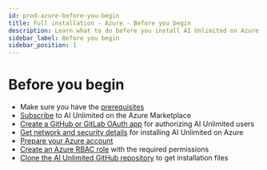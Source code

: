 ```yaml
---
id: prod-azure-before-you-begin
title: Full installation - Azure - Before you begin
description: Learn what to do before you install AI Unlimited on Azure.
sidebar_label: Before you begin
sidebar_position: 1
---
```


# Before you begin

- Make sure you have the [prerequisites](/docs/install-ai-unlimited/production/Azure/before-you-begin/prod-azure-prerequisites.md)
- [Subscribe](/docs/install-ai-unlimited/production/Azure/before-you-begin/prod-azure-subscribe.md) to AI Unlimited on the Azure Marketplace
- [Create a GitHub or GitLab OAuth app](/docs/install-ai-unlimited/production/Azure/before-you-begin/prod-azure-create-oauth-app.md) for authorizing AI Unlimited users
- [Get network and security details](/docs/install-ai-unlimited/production/Azure/before-you-begin/prod-azure-deployment-details.md) for installing AI Unlimited on Azure
- [Prepare your Azure account](/docs/install-ai-unlimited/production/Azure/before-you-begin/prod-azure-prepare-your-account.md)
- [Create an Azure RBAC role](/docs/install-ai-unlimited/production/Azure/before-you-begin/prod-azure-create-custom-role.md) with the required permissions
- [Clone the AI Unlimited GitHub repository](/docs/install-ai-unlimited/production/Azure/before-you-begin/prod-azure-clone-repo.md) to get installation files

